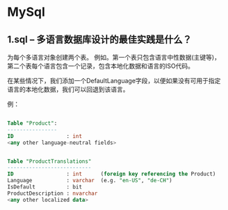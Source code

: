 # MySql


## 1.sql – 多语言数据库设计的最佳实践是什么？

为每个多语言对象创建两个表。
例如。第一个表只包含语言中性数据(主键等)，第二个表每个语言包含一个记录，包含本地化数据和语言的ISO代码。

在某些情况下，我们添加一个DefaultLanguage字段，以便如果没有可用于指定语言的本地化数据，我们可以回退到该语言。

例：

```sql

Table "Product":
----------------
ID                 : int
<any other language-neutral fields>


Table "ProductTranslations"
---------------------------
ID                 : int      (foreign key referencing the Product)
Language           : varchar  (e.g. "en-US", "de-CH")
IsDefault          : bit
ProductDescription : nvarchar
<any other localized data>
```

